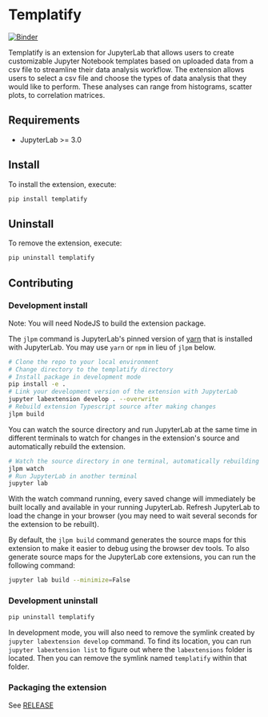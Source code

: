 # Templatify

[![Binder](https://mybinder.org/badge_logo.svg)](https://mybinder.org/v2/gh/MLH-Hackathon-Jupyterlab-Templatify.git/main?urlpath=lab)

Templatify is an extension for JupyterLab that allows users to create customizable Jupyter Notebook templates based on uploaded data from a csv file to streamline their data analysis workflow. The extension allows users to select a csv file and choose the types of data analysis that they would like to perform. These analyses can range from histograms, scatter plots, to correlation matrices.

## Requirements

- JupyterLab >= 3.0

## Install

To install the extension, execute:

```bash
pip install templatify
```

## Uninstall

To remove the extension, execute:

```bash
pip uninstall templatify
```

## Contributing

### Development install

Note: You will need NodeJS to build the extension package.

The `jlpm` command is JupyterLab's pinned version of
[yarn](https://yarnpkg.com/) that is installed with JupyterLab. You may use
`yarn` or `npm` in lieu of `jlpm` below.

```bash
# Clone the repo to your local environment
# Change directory to the templatify directory
# Install package in development mode
pip install -e .
# Link your development version of the extension with JupyterLab
jupyter labextension develop . --overwrite
# Rebuild extension Typescript source after making changes
jlpm build
```

You can watch the source directory and run JupyterLab at the same time in different terminals to watch for changes in the extension's source and automatically rebuild the extension.

```bash
# Watch the source directory in one terminal, automatically rebuilding when needed
jlpm watch
# Run JupyterLab in another terminal
jupyter lab
```

With the watch command running, every saved change will immediately be built locally and available in your running JupyterLab. Refresh JupyterLab to load the change in your browser (you may need to wait several seconds for the extension to be rebuilt).

By default, the `jlpm build` command generates the source maps for this extension to make it easier to debug using the browser dev tools. To also generate source maps for the JupyterLab core extensions, you can run the following command:

```bash
jupyter lab build --minimize=False
```

### Development uninstall

```bash
pip uninstall templatify
```

In development mode, you will also need to remove the symlink created by `jupyter labextension develop`
command. To find its location, you can run `jupyter labextension list` to figure out where the `labextensions`
folder is located. Then you can remove the symlink named `templatify` within that folder.

### Packaging the extension

See [RELEASE](RELEASE.md)
